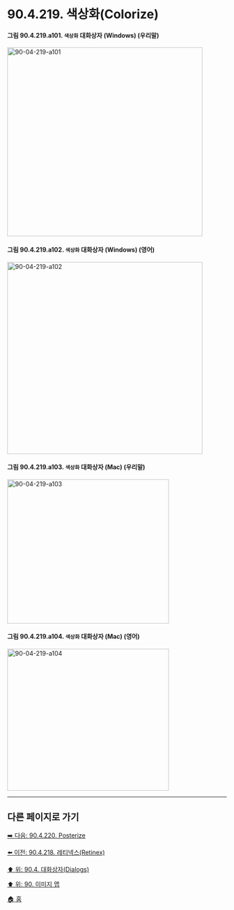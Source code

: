 # 90.4.219. 색상화(Colorize)

<a id="90-04-219-a101"></a>

#### 그림 90.4.219.a101. `색상화` 대화상자 (Windows) (우리말)
<img width="448" height="434" alt="90-04-219-a101" src="https://github.com/user-attachments/assets/d03d9a38-e8e7-4201-b41e-b6bd1ea0c443" />

<a id="90-04-219-a102"></a>

#### 그림 90.4.219.a102. `색상화` 대화상자 (Windows) (영어)
<img width="448" height="441" alt="90-04-219-a102" src="https://github.com/user-attachments/assets/6922bdc1-1f7d-4437-8c69-7b23af36546d" />

<a id="90-04-219-a103"></a>

#### 그림 90.4.219.a103. `색상화` 대화상자 (Mac) (우리말)
<img width="371" height="331" alt="90-04-219-a103" src="https://github.com/user-attachments/assets/3583b851-efd5-497e-9279-33b3cf5fa12a" />

<a id="90-04-219-a104"></a>

#### 그림 90.4.219.a104. `색상화` 대화상자 (Mac) (영어)
<img width="371" height="326" alt="90-04-219-a104" src="https://github.com/user-attachments/assets/dc7df306-7ca8-4d30-bb0d-5b40b25023d0" />

***

## 다른 페이지로 가기

[➡️ 다음: 90.4.220. Posterize](./90-04-0220-posterize.md)

[⬅️ 이전: 90.4.218. 레티넥스(Retinex)](./90-04-0218-retinex.md)

[⬆️ 위: 90.4. 대화상자(Dialogs)](./90-04-0000-dialogs.md)

[⬆️ 위: 90. 이미지 맵](./90-00-image-map.md)

[🏠 홈](./00-home.md)